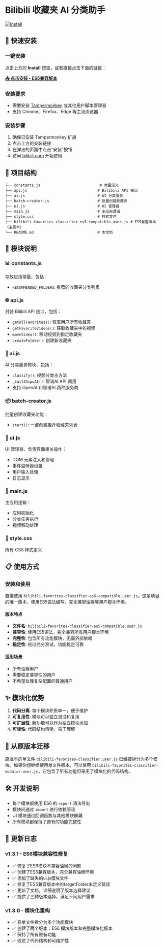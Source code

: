 # Bilibili 收藏夹 AI 分类助手

[![Install](https://img.shields.io/badge/Install-Userscript-brightgreen?style=for-the-badge&logo=tampermonkey)](https://github.com/atri1011/bilibili-favorites-classifier-userscript/raw/main/bilibili-favorites-classifier-es5-compatible.user.js)

## 🚀 快速安装

### 一键安装
点击上方的 **Install** 按钮，或者直接点击下面的链接：

**[📥 点击安装 - ES5兼容版本](https://github.com/atri1011/bilibili-favorites-classifier-userscript/raw/main/bilibili-favorites-classifier-es5-compatible.user.js)**

### 安装要求
- 需要安装 [Tampermonkey](https://www.tampermonkey.net/) 或其他用户脚本管理器
- 支持 Chrome、Firefox、Edge 等主流浏览器

### 安装步骤
1. 确保已安装 Tampermonkey 扩展
2. 点击上方的安装链接
3. 在弹出的页面中点击"安装"按钮
4. 访问 [bilibili.com](https://www.bilibili.com) 开始使用

## 📁 项目结构

```
├── constants.js                           # 常量定义
├── api.js                                # Bilibili API 接口
├── ai.js                                 # AI 分类服务
├── batch-creator.js                      # 批量创建收藏夹
├── ui.js                                 # UI 管理器
├── main.js                               # 主应用逻辑
├── style.css                             # 样式文件
├── bilibili-favorites-classifier-es5-compatible.user.js # ES5兼容版本（主版本）
└── README.md                             # 本文档
```

## 🔧 模块说明

### 📊 constants.js
存放应用常量，包括：
- `RECOMMENDED_FOLDERS`: 推荐的收藏夹分类列表

### 🌐 api.js
封装 Bilibili API 接口，包括：
- `getAllFavorites()`: 获取用户所有收藏夹
- `getFavoriteVideos()`: 获取收藏夹中的视频
- `moveVideo()`: 移动视频到指定收藏夹
- `createFolder()`: 创建新收藏夹

### 🤖 ai.js
AI 分类服务模块，包括：
- `classify()`: 视频分类主方法
- `_callZhipuAI()`: 智谱AI API 调用
- 支持 OpenAI 和智谱AI 两种服务商

### 📦 batch-creator.js
批量创建收藏夹功能：
- `start()`: 一键创建推荐收藏夹列表

### 🎨 ui.js
UI 管理器，负责界面相关操作：
- DOM 元素注入和管理
- 事件监听器设置
- 用户输入处理
- 日志显示

### 🚀 main.js
主应用逻辑：
- 应用初始化
- 分类任务执行
- 视频移动处理

### 💄 style.css
所有 CSS 样式定义

## 📋 使用方式

### 安装和使用
直接使用 `bilibili-favorites-classifier-es5-compatible.user.js`，这是项目的唯一版本，使用ES5语法编写，完全兼容油猴等用户脚本环境。

#### 版本特点
- **文件名**: `bilibili-favorites-classifier-es5-compatible.user.js`
- **兼容性**: 使用ES5语法，完全兼容所有用户脚本环境
- **完整性**: 包含所有功能模块，无需外部依赖
- **稳定性**: 经过充分测试，功能稳定可靠

#### 适用场景
- 所有油猴用户
- 需要稳定兼容性的用户
- 不希望处理复杂配置的普通用户

## ✨ 模块化优势

1. **代码分离**: 每个模块职责单一，便于维护
2. **可复用性**: 模块可以独立测试和复用
3. **可扩展性**: 新功能可以作为独立模块添加
4. **可读性**: 代码结构清晰，易于理解

## 🔄 从原版本迁移

原版本的单文件 `bilibili-favorites-classifier.user.js` 已经被拆分为多个模块。如果你想继续使用单文件版本，可以使用 `bilibili-favorites-classifier-modular.user.js`，它包含了所有功能但采用了模块化的代码结构。

## 🛠️ 开发说明

- 每个模块都使用 ES6 的 `export` 语法导出
- 模块间通过 `import` 进行依赖管理
- UI 模块通过回调函数与其他模块解耦
- 所有模块都保持了原有的功能完整性

## 📝 更新日志

### v1.3.1 - ES6模块兼容性修复
- ✅ 修复了ES6模块不兼容油猴的问题
- ✅ 创建了ES5兼容版本，完全兼容油猴环境
- ✅ 添加了缺失的ui.js模块文件
- ✅ 修复了ES5兼容版本中的targetFolder未定义错误
- ✅ 更新了文档，详细说明了版本选择建议
- ✅ 提供了三种版本选择，满足不同用户需求

### v1.3.0 - 模块化重构
- ✅ 将单文件拆分为多个功能模块
- ✅ 创建了两个版本：ES6 模块版本和完整模块化版本
- ✅ 保持了所有原有功能
- ✅ 改进了代码结构和可维护性